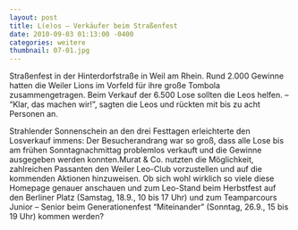 ```yaml
---
layout: post
title: L(e)os – Verkäufer beim Straßenfest
date: 2010-09-03 01:13:00 -0400
categories: weitere
thumbnail: 07-01.jpg
---
```

Straßenfest in der Hinterdorfstraße in Weil am Rhein. Rund 2.000 Gewinne hatten die Weiler Lions im Vorfeld für ihre große Tombola zusammengetragen. Beim Verkauf der 6.500 Lose sollten die Leos helfen. – “Klar, das machen wir!”, sagten die Leos und rückten mit bis zu acht Personen an.

Strahlender Sonnenschein an den drei Festtagen erleichterte den Losverkauf immens: Der Besucherandrang war so groß, dass alle Lose bis am frühen Sonntagnachmittag problemlos verkauft und die Gewinne ausgegeben werden konnten.Murat & Co. nutzten die Möglichkeit, zahlreichen Passanten den Weiler Leo-Club vorzustellen und auf die kommenden Aktionen hinzuweisen. Ob sich wohl wirklich so viele diese Homepage genauer anschauen und zum Leo-Stand beim Herbstfest auf den Berliner Platz (Samstag, 18.9., 10 bis 17 Uhr) und zum Teamparcours Junior – Senior beim Generationenfest “Miteinander” (Sonntag, 26.9., 15 bis 19 Uhr) kommen werden?